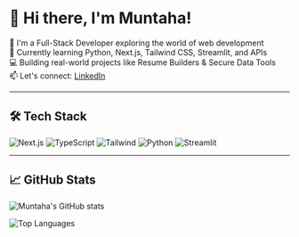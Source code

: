# 👋 Hi there, I'm Muntaha!

🚀 I'm a Full-Stack Developer exploring the world of web development  
🧠 Currently learning Python, Next.js, Tailwind CSS, Streamlit, and APIs  
💻 Building real-world projects like Resume Builders & Secure Data Tools  
📫 Let's connect: [LinkedIn](https://www.linkedin.com/in/syeda-muntaha-shah-2911502b5)

---

## 🛠 Tech Stack
![Next.js](https://img.shields.io/badge/Next.js-000?style=for-the-badge&logo=nextdotjs)
![TypeScript](https://img.shields.io/badge/TypeScript-007ACC?style=for-the-badge&logo=typescript)
![Tailwind](https://img.shields.io/badge/Tailwind_CSS-38B2AC?style=for-the-badge&logo=tailwind-css)
![Python](https://img.shields.io/badge/Python-3776AB?style=for-the-badge&logo=python)
![Streamlit](https://img.shields.io/badge/Streamlit-FF4B4B?style=for-the-badge&logo=streamlit)

---

## 📈 GitHub Stats
![Muntaha's GitHub stats](https://github-readme-stats.vercel.app/api?username=SyedaMuntahaShah&show_icons=true&theme=radical)

![Top Languages](https://github-readme-stats.vercel.app/api/top-langs/?username=SyedaMuntahaShah&layout=compact&theme=radical)

<!--
**Syedamuntahashah/SyedaMuntahaShah** is a ✨ _special_ ✨ repository because its `README.md` (this file) appears on your GitHub profile.

Here are some ideas to get you started:

- 🔭 I’m currently working on ...
- 🌱 I’m currently learning ...
- 👯 I’m looking to collaborate on ...
- 🤔 I’m looking for help with ...
- 💬 Ask me about ...
- 📫 How to reach me: ...
- 😄 Pronouns: ...
- ⚡ Fun fact: ...
-->

